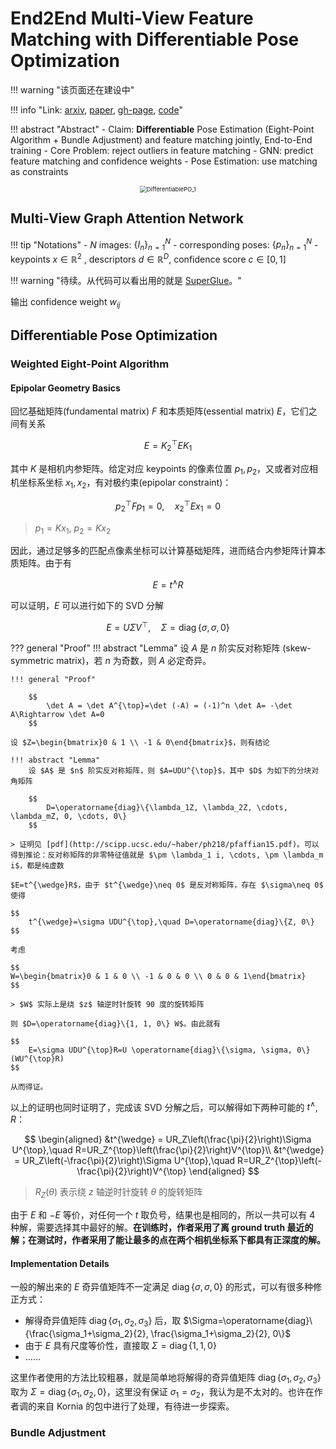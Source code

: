 <link rel="stylesheet" href="../../../css/counter.css" />

# End2End Multi-View Feature Matching with Differentiable Pose Optimization

!!! warning "该页面还在建设中"

!!! info "Link: [arxiv](https://arxiv.org/abs/2205.01694), [paper](https://openaccess.thecvf.com/content/ICCV2023/papers/Roessle_End2End_Multi-View_Feature_Matching_with_Differentiable_Pose_Optimization_ICCV_2023_paper.pdf), [gh-page](https://barbararoessle.github.io/e2e_multi_view_matching/), [code](https://github.com/barbararoessle/e2e_multi_view_matching)"

!!! abstract "Abstract"
    - Claim: **Differentiable** Pose Estimation (Eight-Point Algorithm + Bundle Adjustment) and feature matching jointly, End-to-End training
    - Core Problem: reject outliers in feature matching
    - GNN: predict feature matching and confidence weights
    - Pose Estimation: use matching as constraints

<div style="text-align:center;">
    <img src="../../imgs/ICCV2023/DifferentiablePO_1.png" alt="DifferentiablePO_1" style="zoom:67%;" />
</div>

## Multi-View Graph Attention Network

!!! tip "Notations"
    - $N$ images: $\{I_n\}_{n=1}^N$
    - corresponding poses: $\{p_n\}_{n=1}^N$
    - keypoints $x\in \mathbb{R}^2$ , descriptors $d\in \mathbb{R}^D$, confidence score $c\in [0, 1]$

!!! warning "待续。从代码可以看出用的就是 [SuperGlue](https://arxiv.org/abs/1911.11763)。"

输出 confidence weight $w_{ij}$

## Differentiable Pose Optimization

### Weighted Eight-Point Algorithm

#### Epipolar Geometry Basics

回忆基础矩阵(fundamental matrix) $F$ 和本质矩阵(essential matrix) $E$，它们之间有关系

$$
    E = K_2^{\top}EK_1
$$

其中 $K$ 是相机内参矩阵。给定对应 keypoints 的像素位置 $p_1, p_2$，又或者对应相机坐标系坐标 $x_1, x_2$，有对极约束(epipolar constraint)：

$$
    p_2^\top Fp_1 = 0, \quad x_2^\top Ex_1 = 0
$$

> $p_1=Kx_1$, $p_2=Kx_2$

因此，通过足够多的匹配点像素坐标可以计算基础矩阵，进而结合内参矩阵计算本质矩阵。由于有

$$
    E=t^{\wedge}R
$$

可以证明，$E$ 可以进行如下的 SVD 分解

$$
E=U\Sigma V^{\top},\quad \Sigma=\operatorname{diag}\{\sigma, \sigma, 0\}
$$

??? general "Proof"
    !!! abstract "Lemma"
        设 $A$ 是 $n$ 阶实反对称矩阵 (skew-symmetric matrix)，若 $n$ 为奇数，则 $A$ 必定奇异。
    
    !!! general "Proof"
        
        $$
            \det A = \det A^{\top}=\det (-A) = (-1)^n \det A= -\det A\Rightarrow \det A=0
        $$

    设 $Z=\begin{bmatrix}0 & 1 \\ -1 & 0\end{bmatrix}$，则有结论

    !!! abstract "Lemma"
        设 $A$ 是 $n$ 阶实反对称矩阵，则 $A=UDU^{\top}$，其中 $D$ 为如下的分块对角矩阵

        $$
            D=\operatorname{diag}\{\lambda_1Z, \lambda_2Z, \cdots, \lambda_mZ, 0, \cdots, 0\}
        $$
    
    > 证明见 [pdf](http://scipp.ucsc.edu/~haber/ph218/pfaffian15.pdf)。可以得到推论：反对称矩阵的非零特征值就是 $\pm \lambda_1 i, \cdots, \pm \lambda_m i$，都是纯虚数

    $E=t^{\wedge}R$，由于 $t^{\wedge}\neq 0$ 是反对称矩阵，存在 $\sigma\neq 0$ 使得

    $$
        t^{\wedge}=\sigma UDU^{\top},\quad D=\operatorname{diag}\{Z, 0\}
    $$

    考虑

    $$
    W=\begin{bmatrix}0 & 1 & 0 \\ -1 & 0 & 0 \\ 0 & 0 & 1\end{bmatrix}
    $$

    > $W$ 实际上是绕 $z$ 轴逆时针旋转 90 度的旋转矩阵

    则 $D=\operatorname{diag}\{1, 1, 0\} W$。由此就有

    $$
        E=\sigma UDU^{\top}R=U \operatorname{diag}\{\sigma, \sigma, 0\} (WU^{\top}R)
    $$

    从而得证。

以上的证明也同时证明了，完成该 SVD 分解之后，可以解得如下两种可能的 $t^{\wedge}$, $R$：

$$
\begin{aligned}
    &t^{\wedge} = UR_Z\left(\frac{\pi}{2}\right)\Sigma U^{\top},\quad R=UR_Z^{\top}\left(\frac{\pi}{2}\right)V^{\top}\\
    &t^{\wedge} = UR_Z\left(-\frac{\pi}{2}\right)\Sigma U^{\top},\quad R=UR_Z^{\top}\left(-\frac{\pi}{2}\right)V^{\top}
\end{aligned}
$$

> $R_Z(\theta)$ 表示绕 $z$ 轴逆时针旋转 $\theta$ 的旋转矩阵

由于 $E$ 和 $-E$ 等价，对任何一个 $t$ 取负号，结果也是相同的，所以一共可以有 $4$ 种解，需要选择其中最好的解。**在训练时，作者采用了离 ground truth 最近的解；在测试时，作者采用了能让最多的点在两个相机坐标系下都具有正深度的解。**

#### Implementation Details

一般的解出来的 $E$ 奇异值矩阵不一定满足 $\operatorname{diag}\{\sigma, \sigma, 0\}$ 的形式，可以有很多种修正方式：

- 解得奇异值矩阵 $\operatorname{diag}\{\sigma_1, \sigma_2, \sigma_3\}$ 后，取 $\Sigma=\operatorname{diag}\{\frac{\sigma_1+\sigma_2}{2}, \frac{\sigma_1+\sigma_2}{2}, 0\}$
- 由于 $E$ 具有尺度等价性，直接取 $\Sigma=\operatorname{diag}\{1, 1, 0\}$
- ……

这里作者使用的方法比较粗暴，就是简单地将解得的奇异值矩阵 $\operatorname{diag}\{\sigma_1, \sigma_2, \sigma_3\}$ 取为 $\Sigma=\operatorname{diag}\{\sigma_1, \sigma_2, 0\}$，这里没有保证 $\sigma_1=\sigma_2$，我认为是不太对的。也许在作者调的来自 Kornia 的包中进行了处理，有待进一步探索。

### Bundle Adjustment